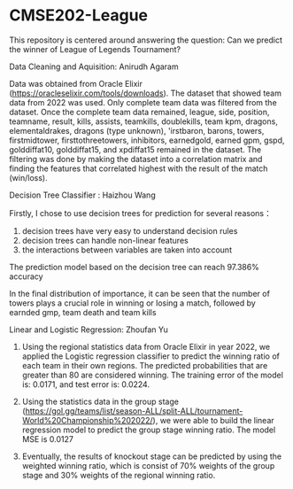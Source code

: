 # CMSE202-League

This repository is centered around answering the question: Can we predict the winner of League of Legends Tournament?


Data Cleaning and Aquisition: Anirudh Agaram

  Data was obtained from Oracle Elixir (https://oracleselixir.com/tools/downloads). The dataset that showed team data from 2022 was used. 
  Only complete team data was filtered from the dataset. Once the complete team data remained, league, side, position, teamname, result, kills, assists,
       teamkills, doublekills, team kpm, dragons, elementaldrakes,
       dragons (type unknown), 'irstbaron, barons, towers,
       firstmidtower, firsttothreetowers, inhibitors, earnedgold,
       earned gpm, gspd, golddiffat10, golddiffat15, and xpdiffat15 remained in the dataset. The filtering was done by making the dataset into a correlation matrix and finding the features that correlated highest with the result of the match (win/loss).


Decision Tree Classifier : Haizhou Wang

Firstly, I chose to use decision trees for prediction for several reasons：
1. decision trees have very easy to understand decision rules
2. decision trees can handle non-linear features
3. the interactions between variables are taken into account

The prediction model based on the decision tree can reach 97.386% accuracy

In the final distribution of importance, it can be seen that the number of towers plays a crucial role in winning or losing a match, followed by earnded gmp, team death and team kills

Linear and Logistic Regression: Zhoufan Yu

1. Using the regional statistics data from Oracle Elixir in year 2022, we applied the Logistic regression classifier to predict the winning ratio of each team in their own regions. The predicted probabilities that are greater than 80 are considered winning. The training error of the model is: 0.0171, and test error is: 0.0224.

2. Using the statistics data in the group stage (https://gol.gg/teams/list/season-ALL/split-ALL/tournament-World%20Championship%202022/), we were able to build the linear regression model to predict the group stage winning ratio. The model MSE is 0.0127

3. Eventually, the results of knockout stage can be predicted by using the weighted winning ratio, which is consist of 70% weights of the group stage and 30% weights of the regional winning ratio. 
